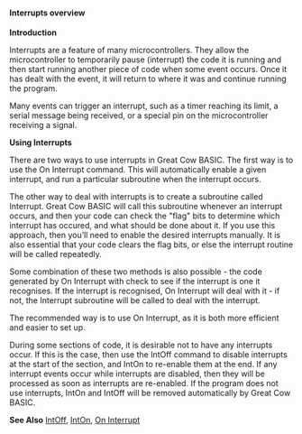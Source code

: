 <div class="section">

<div class="titlepage">

<div>

<div>

#### <span id="interrupts_overview"></span>Interrupts overview

</div>

</div>

</div>

<span class="strong">**Introduction**</span>

Interrupts are a feature of many microcontrollers. They allow the
microcontroller to temporarily pause (interrupt) the code it is running
and then start running another piece of code when some event occurs.
Once it has dealt with the event, it will return to where it was and
continue running the program.

Many events can trigger an interrupt, such as a timer reaching its
limit, a serial message being received, or a special pin on the
microcontroller receiving a signal.

<span class="strong">**Using Interrupts**</span>

There are two ways to use interrupts in Great Cow BASIC. The first way
is to use the On Interrupt command. This will automatically enable a
given interrupt, and run a particular subroutine when the interrupt
occurs.

The other way to deal with interrupts is to create a subroutine called
Interrupt. Great Cow BASIC will call this subroutine whenever an
interrupt occurs, and then your code can check the "flag" bits to
determine which interrupt has occured, and what should be done about it.
If you use this approach, then you’ll need to enable the desired
interrupts manually. It is also essential that your code clears the flag
bits, or else the interrupt routine will be called repeatedly.

Some combination of these two methods is also possible - the code
generated by On Interrupt with check to see if the interrupt is one it
recognises. If the interrupt is recognised, On Interrupt will deal with
it - if not, the Interrupt subroutine will be called to deal with the
interrupt.

The recommended way is to use On Interrupt, as it is both more efficient
and easier to set up.

During some sections of code, it is desirable not to have any interrupts
occur. If this is the case, then use the IntOff command to disable
interrupts at the start of the section, and IntOn to re-enable them at
the end. If any interrupt events occur while interrupts are disabled,
then they will be processed as soon as interrupts are re-enabled. If the
program does not use interrupts, IntOn and IntOff will be removed
automatically by Great Cow BASIC.

<span class="strong">**See Also**</span>
<a href="intoff" class="link" title="IntOff">IntOff</a>,
<a href="inton" class="link" title="IntOn">IntOn</a>,
<a href="on_interrupt" class="link" title="On Interrupt">On Interrupt</a>

</div>

